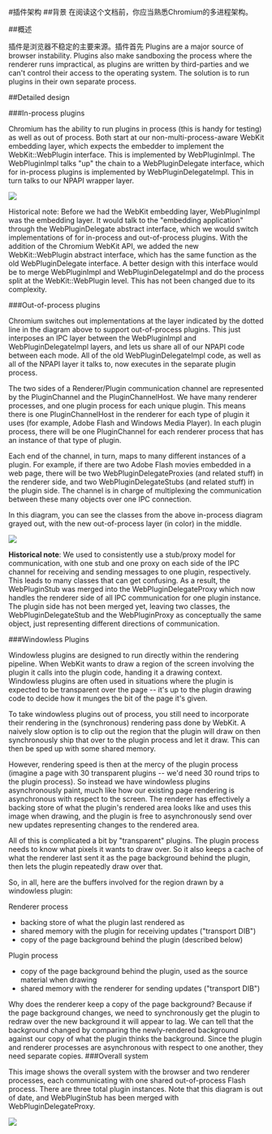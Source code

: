 #插件架构
##背景
在阅读这个文档前，你应当熟悉Chromium的多进程架构。

##概述

插件是浏览器不稳定的主要来源。插件首先
Plugins are a major source of browser instability. Plugins also make sandboxing the process where the renderer runs impractical, as plugins are written by third-parties and we can't control their access to the operating system. The solution is to run plugins in their own separate process.

##Detailed design

###In-process plugins

Chromium has the ability to run plugins in process (this is handy for testing) as well as out of process. Both start at our non-multi-process-aware WebKit embedding layer, which expects the embedder to implement the WebKit::WebPlugin interface. This is implemented by WebPluginImpl. The WebPluginImpl talks "up" the chain to a WebPluginDelegate interface, which for in-process plugins is implemented by WebPluginDelegateImpl. This in turn talks to our NPAPI wrapper layer.

![](../in_process_plugins.png)

Historical note: Before we had the WebKit embedding layer, WebPluginImpl was the embedding layer. It would talk to the "embedding application" through the WebPluginDelegate abstract interface, which we would switch implementations of for in-process and out-of-process plugins. With the addition of the Chromium WebKit API, we added the new WebKit::WebPlugin abstract interface, which has the same function as the old WebPluginDelegate interface. A better design with this interface would be to merge WebPluginImpl and WebPluginDelegateImpl and do the process split at the WebKit::WebPlugin level. This has not been changed due to its complexity.

###Out-of-process plugins

Chromium switches out implementations at the layer indicated by the dotted line in the diagram above to support out-of-process plugins. This just interposes an IPC layer between the WebPluginImpl and WebPluginDelegateImpl layers, and lets us share all of our NPAPI code between each mode. All of the old WebPluginDelegateImpl code, as well as all of the NPAPI layer it talks to, now executes in the separate plugin process.

The two sides of a Renderer/Plugin communication channel are represented by the PluginChannel and the PluginChannelHost. We have many renderer processes, and one plugin process for each unique plugin. This means there is one PluginChannelHost in the renderer for each type of plugin it uses (for example, Adobe Flash and Windows Media Player). In each plugin process, there will be one PluginChannel for each renderer process that has an instance of that type of plugin.

Each end of the channel, in turn, maps to many different instances of a plugin. For example, if there are two Adobe Flash movies embedded in a web page, there will be two WebPluginDelegateProxies (and related stuff) in the renderer side, and two WebPluginDelegateStubs (and related stuff)
in the plugin side. The channel is in charge of multiplexing the communication between these many objects over one IPC connection.

In this diagram, you can see the classes from the above in-process diagram grayed out, with the new out-of-process layer (in color) in the middle.

![](../out_of_process_plugins.png)

**Historical note**: We used to consistently use a stub/proxy model for communication, with one stub and one proxy on each side of the IPC channel for receiving and sending messages to one plugin, respectively. This leads to many classes that can get confusing. As a result, the WebPluginStub was merged into the WebPluginDelegateProxy which now handles the renderer side of all IPC communication for one plugin instance. The plugin side has not been merged yet, leaving two classes, the WebPluginDelegateStub and the WebPluginProxy as conceptually the same object, just representing different directions of communication.

###Windowless Plugins

Windowless plugins are designed to run directly within the rendering pipeline.  When WebKit wants to draw a region of the screen involving the plugin it calls into the plugin code, handing it a drawing context.  Windowless plugins are often used in situations where the plugin is expected to be transparent over the page -- it's up to the plugin drawing code to decide how it munges the bit of the page it's given.

To take windowless plugins out of process, you still need to incorporate their rendering in the (synchronous) rendering pass done by WebKit.  A naively slow option is to clip out the region that the plugin will draw on then synchronously ship that over to the plugin process and let it draw.  This can then be sped up with some shared memory.

However, rendering speed is then at the mercy of the plugin process (imagine a page with 30 transparent plugins -- we'd need 30 round trips to the plugin process).  So instead we have windowless plugins asynchronously paint, much like how our existing page rendering is asynchronous with respect to the screen.  The renderer has effectively a backing store of what the plugin's rendered area looks like and uses this image when drawing, and the plugin is free to asynchronously send over new updates representing changes to the rendered area.

All of this is complicated a bit by "transparent" plugins.  The plugin process needs to know what pixels it wants to draw over.  So it also keeps a cache of what the renderer last sent it as the page background behind the plugin, then lets the plugin repeatedly draw over that. 

So, in all, here are the buffers involved for the region drawn by a windowless plugin:

Renderer process
 - backing store of what the plugin last rendered as
 - shared memory with the plugin for receiving updates ("transport DIB")
 - copy of the page background behind the plugin (described below)

Plugin process
 - copy of the page background behind the plugin, used as the source
material when drawing
 - shared memory with the renderer for sending updates ("transport DIB")

Why does the renderer keep a copy of the page background?  Because if the page background changes, we need to synchronously get the plugin to redraw over the new background it will appear to lag.  We can tell that the background changed by comparing the newly-rendered background against our copy of what the plugin thinks the background.  Since the plugin and renderer processes are asynchronous with respect to one another, they need separate copies.
###Overall system

This image shows the overall system with the browser and two renderer processes, each communicating with one shared out-of-process Flash process. There are three total plugin instances. Note that this diagram is out of date, and WebPluginStub has been merged with WebPluginDelegateProxy.

![](../pluginsoutofprocess.png)
